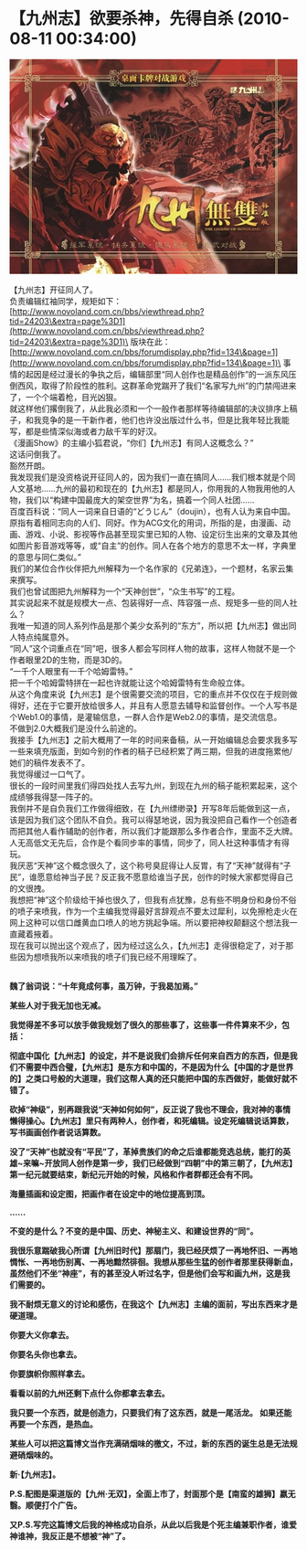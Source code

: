 # 【九州志】欲要杀神，先得自杀  (2010-08-11 00:34:00)

![](<../.gitbook/assets/图片 (6).png>)

【九州志】开征同人了。\
负责编辑红袖同学，规矩如下：[http://www.novoland.com.cn/bbs/viewthread.php?tid=24203\&extra=page%3D1](http://www.novoland.com.cn/bbs/viewthread.php?tid=24203\&extra=page%3D1)\
版块在此：[http://www.novoland.com.cn/bbs/forumdisplay.php?fid=134\&page=1](http://www.novoland.com.cn/bbs/forumdisplay.php?fid=134\&page=1)\
事情的起因是经过漫长的争执之后，编辑部里“同人创作也是精品创作”的一派东风压倒西风，取得了阶段性的胜利。这群革命党踹开了我们“名家写九州”的门禁闯进来了，一个个端着枪，目光凶狠。\
就这样他们撂倒我了，从此我必须和一个一般作者那样等待编辑部的决议排序上稿子，和我竞争的是一干新作者，他们也许没出版过什么书，但是比我年轻比我能写，都是些情深似海或者力敌千军的好汉。\
《漫画Show》的主编小狐君说，“你们【九州志】有同人这概念么？”\
这话问倒我了。\
豁然开朗。\
我发现我们是没资格说开征同人的，因为我们一直在搞同人……我们根本就是个同人文基地……九州的最初和现在的【九州志】都是同人，你用我的人物我用他的人物，我们以“构建中国最庞大的架空世界”为名，搞着一个同人社团……\
百度百科说：“同人一词来自日语的“どうじん”（doujin），也有人认为来自中国。原指有着相同志向的人们、同好。作为ACG文化的用词，所指的是，由漫画、动画、游戏、小说、影视等作品甚至现实里已知的人物、设定衍生出来的文章及其他如图片影音游戏等等，或“自主”的创作。同人在各个地方的意思不太一样，字典里的意思与同仁类似。”\
我们的某位合作伙伴把九州解释为一个名作家的《兄弟连》，一个题材，名家云集来撰写。\
我们也曾试图把九州解释为一个“天神创世”，“众生书写”的工程。\
其实说起来不就是规模大一点、包装得好一点、阵容强一点、规矩多一些的同人社么？\
我唯一知道的同人系列作品是那个美少女系列的“东方”，所以把【九州志】做出同人特点纯属意外。\
“同人”这个词重点在“同”吧，很多人都会写同样人物的故事，这样人物就不是一个作者眼里2D的生物，而是3D的。\
“一千个人眼里有一千个哈姆雷特。”\
把一千个哈姆雷特拼在一起也许就能让这个哈姆雷特有生命般立体。\
从这个角度来说【九州志】是个很需要交流的项目，它的重点并不仅仅在于规则做得好，还在于它要开放给很多人，并且有人愿意去辅导和监督创作。一个人写书是个Web1.0的事情，是灌输信息，一群人合作是Web2.0的事情，是交流信息。\
不做到2.0大概我们是没什么前途的。\
我接手【九州志】之前大概用了一年的时间来备稿，从一开始编辑总会要求我多写一些来填充版面，到如今别的作者的稿子已经积累了两三期，但我的进度拖累他/她们的稿件发表不了。\
我觉得缓过一口气了。\
很长的一段时间里我们得四处找人去写九州，到现在九州的稿子能积累起来，这个成绩够我得瑟一阵子的。\
我倒并不是自负我们工作做得细致，在【九州缥缈录】开写8年后能做到这一点，该是因为我们这个团队不自负。我可以得瑟地说，因为我没把自己看作一个创造者而把其他人看作辅助的创作者，所以我们才能跟那么多作者合作，里面不乏大牌。\
人无高低文无先后，合作是个看同步率的事情，同步了，同人社这种事情才有得玩。\
我厌恶“天神”这个概念很久了，这个称号臭屁得让人反胃，有了“天神”就得有“子民”，谁愿意给神当子民？反正我不愿意给谁当子民，创作的时候大家都觉得自己的文很拽。\
我想把“神”这个阶级给干掉也很久了，但我有点犹豫，总有些不明身份和身份不俗的喷子来喷我，作为一个主编我觉得最好言辞观点不要太过犀利，以免擦枪走火在网上这种可以信口雌黄血口喷人的地方挑起争端。所以要把神权颠翻这个想法我一直藏着掖着。\
现在我可以抛出这个观点了，因为经过这么久，【九州志】走得很稳定了，对于那些因为想喷我所以来喷我的喷子们我已经不用理睬了。

\
**魏了翁词说：“十年竟成何事，虽万钟，于我曷加焉。”**&#x20;

**某些人对于我无加也无减。**&#x20;

**我觉得差不多可以放手做我规划了很久的那些事了，这些事一件件算来不少，包括：**&#x20;

**彻底中国化【九州志】的设定，并不是说我们会排斥任何来自西方的东西，但是我们不需要中西合璧，【九州志】是东方和中国的，不是因为什么【中国的才是世界的】之类口号般的大道理，我们这帮人真的还只能把中国的东西做好，能做好就不错了。**&#x20;

**砍掉“神级”，别再跟我说“天神如何如何”，反正说了我也不理会，我对神的事情懒得操心。【九州志】里只有两种人，创作者，和死编辑。设定死编辑说话算数，写书画画创作者说话算数。**&#x20;

**没了“天神”也就没有“平民”了，革掉贵族们的命之后谁都能竞选总统，能打的英雄\~来嘛\~开放同人创作是第一步，我们已经做到“四朝”中的第三朝了，【九州志】第一纪元就要结束，新纪元开始的时候，风格和作者群都还会有不同。**&#x20;

**海量插画和设定图，把画作者在设定中的地位提高到顶。**&#x20;

**……**&#x20;

**不变的是什么？不变的是中国、历史、神秘主义、和建设世界的“同”。**&#x20;

**我很乐意踹破我心所谓【九州旧时代】那扇门，我已经厌烦了一再地怀旧、一再地惆怅、一再地伤别离、一再地黯然徘徊。我想从那些生猛的创作者那里获得新血，虽然他们不坐“神座”，有的甚至没人听过名字，但是他们会写和画九州，这是我们需要的。**&#x20;

**我不耐烦无意义的讨论和感伤，在我这个【九州志】主编的面前，写出东西来才是硬道理。**&#x20;

**你要大义你拿去。**

&#x20;**你要名头你也拿去。**&#x20;

**你要旗帜你照样拿去。**&#x20;

**看看以前的九州还剩下点什么你都拿去拿去。**&#x20;

**我只要一个东西，就是创造力，只要我们有了这东西，就是一尾活龙。** **如果还能再要一个东西，是热血。**&#x20;

**某些人可以把这篇博文当作充满硝烟味的檄文，不过，新的东西的诞生总是无法规避硝烟味的。**&#x20;

**新·【九州志】。**    &#x20;

**P.S.配图是渠道版的【九州·无双】，全面上市了，封面那个是【南蛮的雄狮】嬴无翳。顺便打个广告。**&#x20;

**又P.S.写完这篇博文后我的神格成功自杀，从此以后我是个死主编兼职作者，谁爱神谁神，我反正是不想被“神”了。**
